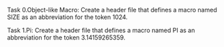 Task 0.Object-like Macro:
Create a header file that defines a macro named SIZE as an abbreviation for the token 1024.

Task 1.Pi:
Create a header file that defines a macro named PI as an abbreviation for the token 3.14159265359.
